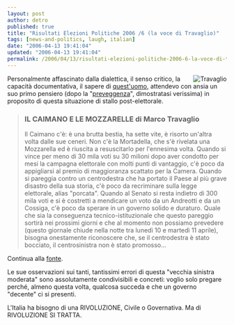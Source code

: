 ```yaml
---
layout: post
author: detro
published: true
title: "Risultati Elezioni Politiche 2006 /6 (la voce di Travaglio)"
tags: [news-and-politics, laugh, italian]
date: "2006-04-13 19:41:04"
updated: "2006-04-13 19:41:04"
permalink: /2006/04/13/risultati-elezioni-politiche-2006-6-la-voce-di-travaglio/
---
```


<img src="http://www.marcotravaglio.it/foto/marco_travaglio%20%5B00%5D.jpg" alt="Travaglio" align="right" />
Personalmente affascinato dalla dialettica, il senso critico, la capacità documentativa, il sapere di <a href="http://www.marcotravaglio.it">quest'uomo</a>, attendevo con ansia un suo primo pensiero (dopo la "<a href="http://www.detronizator.org/2006/04/09/ho-votato-senza-turarmi-il-naso/">preveggenza</a>", dimostratasi verissima) in proposito di questa situazione di stallo post-elettorale.

<blockquote>
<h3> IL CAIMANO E LE MOZZARELLE
di Marco Travaglio</h3>

 Il Caimano c'è: è una brutta bestia, ha sette vite, è risorto un'altra volta dalle sue ceneri. Non c'è la Mortadella, che s'è rivelata una Mozzarella ed è riuscita a resuscitarlo per l'ennesima volta. Quando si vince per meno di 30 mila voti su 30 milioni dopo aver condotto per mesi la campagna elettorale con molti punti di vantaggio, c'è poco da appigliarsi al premio di maggioranza scattato per la Camera. Quando si pareggia contro un centrodestra che ha portato il Paese al più grave disastro della sua storia, c'è poco da recriminare sulla legge elettorale, alias "porcata". Quando al Senato si resta indietro di 300 mila voti e si è costretti a mendicare un voto da un Andreotti e da un Cossiga, c'è poco da sperare in un governo solido e duraturo. Quale che sia la conseguenza tecnico-istituzionale che questo pareggio sortirà nei prossimi giorni e che al momento non possiamo prevedere (questo giornale chiude nella notte tra lunedì 10 e martedì 11 aprile), bisogna onestamente riconoscere che, se il centrodestra è stato bocciato, il centrosinistra non è stato promosso...
</blockquote>

Continua alla <a href="http://www.marcotravaglio.it/ilcaimano.htm">fonte</a>.

Le sue osservazioni sui tanti, tantissimi errori di questa "vecchia sinistra moderata" sono assolutamente condivisibili e concreti: voglio solo pregare perché, almeno questa volta, qualcosa succeda e che un governo "decente" ci si presenti.

L'Italia ha bisogno di una RIVOLUZIONE, Civile o Governativa. Ma di RIVOLUZIONE SI TRATTA.
